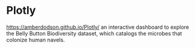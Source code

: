 # Plotly
https://amberdodson.github.io/Plotly/
an interactive dashboard to explore the Belly Button Biodiversity dataset, which catalogs the microbes that colonize human navels.
